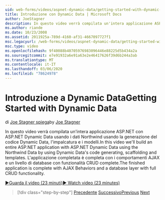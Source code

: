 ```yaml
---
uid: web-forms/videos/aspnet-dynamic-data/getting-started-with-dynamic-data
title: Introduzione con Dynamic Data | Microsoft Docs
author: JoeStagner
description: In questo video verrà compilata un'intera applicazione ASP.NET con ASP.NET Dynamic Data usando i dati Northwind usando la generazione del codice di Dynamic Data, impalcature...
ms.author: riande
ms.date: 10/23/2008
ms.assetid: 2011925a-789d-4160-af31-4667097727f1
msc.legacyurl: /web-forms/videos/aspnet-dynamic-data/getting-started-with-dynamic-data
msc.type: video
ms.openlocfilehash: 9f40088b40705976983096446e88225d5b434a2a
ms.sourcegitcommit: e7e91932a6e91a63e2e46417626f39d6b244a3ab
ms.translationtype: MT
ms.contentlocale: it-IT
ms.lasthandoff: 03/06/2020
ms.locfileid: "78624978"
---
```

# <a name="getting-started-with-dynamic-data"></a><span data-ttu-id="74057-103">Introduzione a Dynamic Data</span><span class="sxs-lookup"><span data-stu-id="74057-103">Getting Started with Dynamic Data</span></span>

<span data-ttu-id="74057-104">di [Joe Stagner spiega](https://github.com/JoeStagner)</span><span class="sxs-lookup"><span data-stu-id="74057-104">by [Joe Stagner](https://github.com/JoeStagner)</span></span>

<span data-ttu-id="74057-105">In questo video verrà compilata un'intera applicazione ASP.NET con ASP.NET Dynamic Data usando i dati Northwind usando la generazione del codice Dynamic Data, l'impalcatura e i modelli.</span><span class="sxs-lookup"><span data-stu-id="74057-105">In this video we'll build an entire ASP.NET application with ASP.NET Dynamic Data using the Northwind Data by using Dynamic Data's code generating, scaffolding and templates.</span></span> <span data-ttu-id="74057-106">L'applicazione completata è completa con i comportamenti AJAX e un livello di database con funzionalità CRUD complete.</span><span class="sxs-lookup"><span data-stu-id="74057-106">The finished application is complete with AJAX Behaviors and a database layer with full CRUD functionality.</span></span>

[<span data-ttu-id="74057-107">&#9654;Guarda il video (23 minuti)</span><span class="sxs-lookup"><span data-stu-id="74057-107">&#9654; Watch video (23 minutes)</span></span>](https://channel9.msdn.com/Blogs/ASP-NET-Site-Videos/getting-started-with-dynamic-data)

> [!div class="step-by-step"]
> <span data-ttu-id="74057-108">[Precedente](how-do-i-use-a-dynamiccontrol-in-listview-and-detailsview-controls.md)
> [Successivo](begin-editing-the-templates-in-aspnet-dynamic-data-applications.md)</span><span class="sxs-lookup"><span data-stu-id="74057-108">[Previous](how-do-i-use-a-dynamiccontrol-in-listview-and-detailsview-controls.md)
[Next](begin-editing-the-templates-in-aspnet-dynamic-data-applications.md)</span></span>
